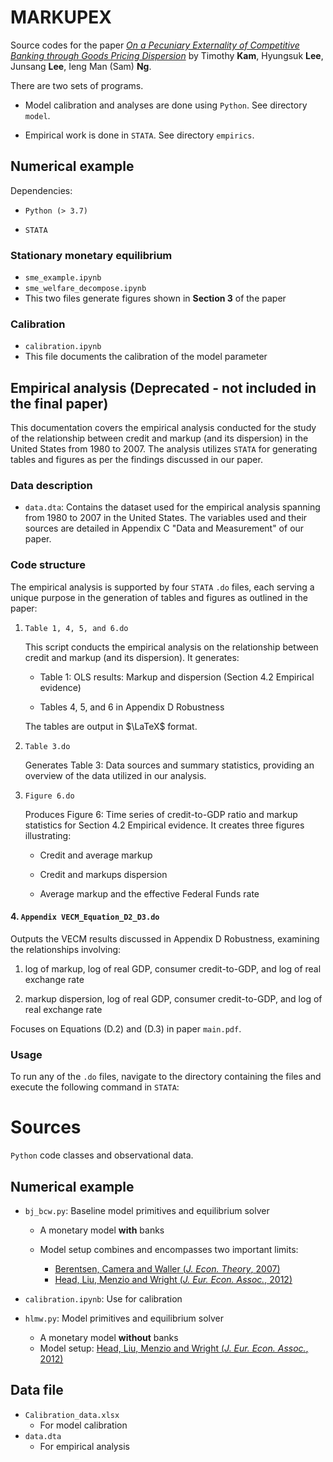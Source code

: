 # MARKUPEX
Source codes for the paper [*On a Pecuniary Externality of Competitive Banking through Goods Pricing Dispersion*](https://github.com/phantomachine/MARKUPEX/blob/main/main.pdf) by Timothy **Kam**, Hyungsuk **Lee**, Junsang **Lee**, Ieng Man (Sam) **Ng**.

There are two sets of programs. 

* Model calibration and analyses are done using ``Python``. See directory `model`.

* Empirical work is done in `STATA`. See directory `empirics`.

## Numerical example

Dependencies:

* `Python (> 3.7)`

* `STATA`

### Stationary monetary equilibrium 
* `sme_example.ipynb` 
* `sme_welfare_decompose.ipynb`
* This two files generate figures shown in **Section 3** of the paper

### Calibration
* `calibration.ipynb`
* This file documents the calibration of the model parameter

## Empirical analysis (Deprecated - not included in the final paper)
This documentation covers the empirical analysis conducted for the study of the relationship between credit and markup (and its dispersion) in the United States from 1980 to 2007. The analysis utilizes `STATA` for generating tables and figures as per the findings discussed in our paper.

### Data description
- `data.dta`: Contains the dataset used for the empirical analysis spanning from 1980 to 2007 in the United States. The variables used and their sources are detailed in Appendix C "Data and Measurement" of our paper.

### Code structure
The empirical analysis is supported by four `STATA` `.do` files, each serving a unique purpose in the generation of tables and figures as outlined in the paper:

1. `Table 1, 4, 5, and 6.do`

    This script conducts the empirical analysis on the relationship between credit and markup (and its dispersion). It generates:
    
    * Table 1: OLS results: Markup and dispersion (Section 4.2 Empirical evidence)
    
    * Tables 4, 5, and 6 in Appendix D Robustness

    The tables are output in $\LaTeX$ format.

2. `Table 3.do`

    Generates Table 3: Data sources and summary statistics, providing an overview of the data utilized in our analysis.

3. `Figure 6.do`

    Produces Figure 6: Time series of credit-to-GDP ratio and markup statistics for Section 4.2 Empirical evidence. It creates three figures illustrating:
    
    * Credit and average markup

    * Credit and markups dispersion

    * Average markup and the effective Federal Funds rate

#### 4. `Appendix VECM_Equation_D2_D3.do`

Outputs the VECM results discussed in Appendix D Robustness, examining the relationships involving:
  
1. log of markup, log of real GDP, consumer credit-to-GDP, and log of real exchange rate

2. markup dispersion, log of real GDP, consumer credit-to-GDP, and log of real exchange rate

Focuses on Equations (D.2) and (D.3) in paper ``main.pdf``.

### Usage

To run any of the `.do` files, navigate to the directory containing the files and execute the following command in `STATA`:

# Sources

`Python` code classes and observational data.

## Numerical example

* `bj_bcw.py`: Baseline model primitives and equilibrium solver
    * A monetary model **with** banks 
    * Model setup combines and encompasses two important limits: 
    
      * [Berentsen, Camera and Waller (*J. Econ. Theory*, 2007)](https://doi.org/10.1016/j.jet.2006.03.016) 
      * [Head, Liu, Menzio and Wright (*J. Eur. Econ. Assoc.*, 2012)](https://www.jstor.org/stable/23251208)

* `calibration.ipynb`: Use for calibration  

* `hlmw.py`: Model primitives and equilibrium solver
    * A monetary model **without** banks
    * Model setup: [Head, Liu, Menzio and Wright (*J. Eur. Econ. Assoc.*, 2012)](https://www.jstor.org/stable/23251208)
    
## Data file

* `Calibration_data.xlsx`
    * For model calibration
* `data.dta`
    * For empirical analysis
